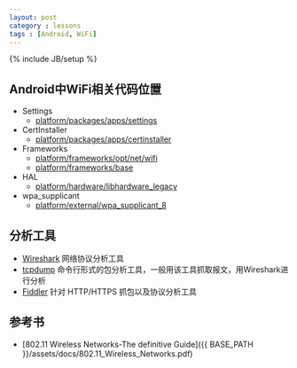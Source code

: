 ```yaml
---
layout: post
category : lessons
tags : [Android, WiFi]
---
```

{% include JB/setup %}

Android中WiFi相关代码位置
-----
* Settings
  * [platform/packages/apps/settings](http://androidxref.com/7.0.0_r1/xref/packages/apps/Settings/)
* CertInstaller
  * [platform/packages/apps/certinstaller](http://androidxref.com/7.0.0_r1/xref/packages/apps/CertInstaller/)
* Frameworks
  * [platform/frameworks/opt/net/wifi](http://androidxref.com/7.0.0_r1/xref/frameworks/opt/net/wifi/)
  * [platform/frameworks/base](http://androidxref.com/7.0.0_r1/xref/frameworks/base/wifi/)
* HAL
  * [platform/hardware/libhardware_legacy](http://androidxref.com/7.0.0_r1/xref/hardware/libhardware_legacy/wifi/)
* wpa_supplicant
  * [platform/external/wpa_supplicant_8](http://androidxref.com/7.0.0_r1/xref/external/wpa_supplicant_8/)

分析工具
-----
* [Wireshark](https://www.wireshark.org)
  网络协议分析工具
* [tcpdump](http://www.tcpdump.org)
  命令行形式的包分析工具，一般用该工具抓取报文，用Wireshark进行分析
* [Fiddler](http://www.telerik.com/fiddler)
  针对 HTTP/HTTPS 抓包以及协议分析工具

参考书
-----
* [802.11 Wireless Networks-The definitive Guide]({{ BASE_PATH }}/assets/docs/802.11_Wireless_Networks.pdf)
